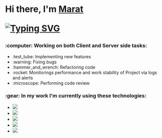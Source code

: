 <h1>Hi there, I'm <a href="https://www.linkedin.com/in/marat-eldarov-sravni/" target="_blank">Marat</a> 

<!--
**MaratEldarov/MaratEldarov** is a ✨ _special_ ✨ repository because its `README.md` (this file) appears on your GitHub profile.

Here are some ideas to get you started:

- 🔭 I’m currently working on ...
- 🌱 I’m currently learning ...
- 👯 I’m looking to collaborate on ...
- 🤔 I’m looking for help with ...
- 💬 Ask me about ...
- 📫 How to reach me: ...
- 😄 Pronouns: ...
- ⚡ Fun fact: ...
-->
<a href="https://git.io/typing-svg"><img src="https://readme-typing-svg.herokuapp.com?font=Fira+Code&pause=1000&color=0DD149&background=FF8C4300&width=435&lines=TypeScript+Wizard+in+Sravni" alt="Typing SVG" /></a>
<h3>:computer: Working on both Client and Server side tasks: </h3>
  
<ul>
  <li>:test_tube: Implementing new features</li>
  <li>:warning: Fixing bugs</li>
  <li>:hammer_and_wrench: Refactoring code</li>
  <li>:rocket: Monitorings performance and work stability of Project via logs and alerts</li>
  <li>:microscope: Performing code review</li>
</ul>

<h3>:gear: In my work I'm currently using these technologies: </h3>

<ul>
  <li><img src='https://img.shields.io/badge/typescript-%23007ACC.svg?style=for-the-badge&logo=typescript&logoColor=white' /></li>
  <li><img src='https://img.shields.io/badge/react-%2320232a.svg?style=for-the-badge&logo=react&logoColor=%2361DAFB' /></li>
  <li><img src='https://img.shields.io/badge/node.js-6DA55F?style=for-the-badge&logo=node.js&logoColor=white' /></li>
  <li><img src='https://img.shields.io/badge/redux-%23593d88.svg?style=for-the-badge&logo=redux&logoColor=white' /></li>
  <li><img src='https://img.shields.io/badge/css3-%231572B6.svg?style=for-the-badge&logo=css3&logoColor=white' /></li>
<ul>
